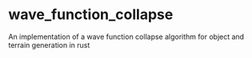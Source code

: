# wave_function_collapse
An implementation of a wave function collapse algorithm for object and terrain generation in rust
